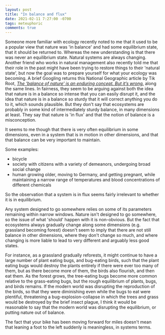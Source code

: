 ```yaml
---
layout: post
title: "In balance and flux"
date: 2021-02-11 7:27:00 -0700
tags: meteuphoric
comments: true
---
```

Someone more familiar with ecology recently noted to me that it used to be a popular view that nature was 'in balance' and had some equilibrium state, that it should be returned to. Whereas the new understanding is that there was never an equilibrium state. Natural systems are always changing. Another friend who works in natural management also recently told me that their role in the past might have been trying to restore things to their 'natural state', but now the goal was to prepare yourself for what your ecology was becoming. A brief Googling returns this National Geographic article by Tik Root, [*The ‘balance of nature’ is an enduring concept. But it’s wrong.*](https://www.nationalgeographic.com/environment/global-warming/balance-of-nature-explained/) along the same lines. In fairness, they seem to be arguing against both the idea that nature is in a balance so intense that you can easily disrupt it, and the idea that nature is in a balance so sturdy that it will correct anything you do to it, which sounds plausible. But they don't say that ecosystems are probably in some kind of intermediately sturdy balance, in many dimensions at least. They say that nature is 'in flux' and that the notion of balance is a misconception.

It seems to me though that there is very often equilibrium in some dimensions, even in a system that is in motion in other dimensions, and that that balance can be very important to maintain.

Some examples:
- bicycle
- society with citizens with a variety of demeanors, undergoing broad social change
- human growing older, moving to Germany, and getting pregnant, while maintaining a narrow range of temperatures and blood concentrations of different chemicals<!--ex-->

So the observation that a system is in flux seems fairly irrelevant to whether it is in equilibrium.

Any system designed to go somewhere relies on some of its parameters remaining within narrow windows. Nature isn't designed to go somewhere, so the issue of what 'should' happen with it is non-obvious. But the fact that ecosystems always gradually change along some dimensions (e.g. grassland becoming forest) doesn't seem to imply that there are not still balance in other dimensions, where they don't change so much, and where changing is more liable to lead to very different and arguably less good states.

For instance, as a grassland gradually reforests, it might continue to have a large number of plant eating bugs, and bug-eating birds, such that the plant eating bugs would destroy the plants entirely if there were ever too many of them, but as there become more of them, the birds also flourish, and then eat them. As the forest grows, the tree-eating bugs become more common relative to the grass-eating bugs, but the rough equilibrium of plants, bugs, and birds remains. If the modern world was disrupting the reproduction of the birds, so that they were diminishing even while the bugs to eat were plentiful, threatening a bug-explosion-collapse in which the trees and grass would be destroyed by the brief insect plague, I think it would be reasonable to say that the modern world was disrupting the equilibrium, or putting nature out of balance.

The fact that your bike has been moving forward for miles doesn't mean that leaning a foot to the left suddenly is meaningless, in systems terms.
